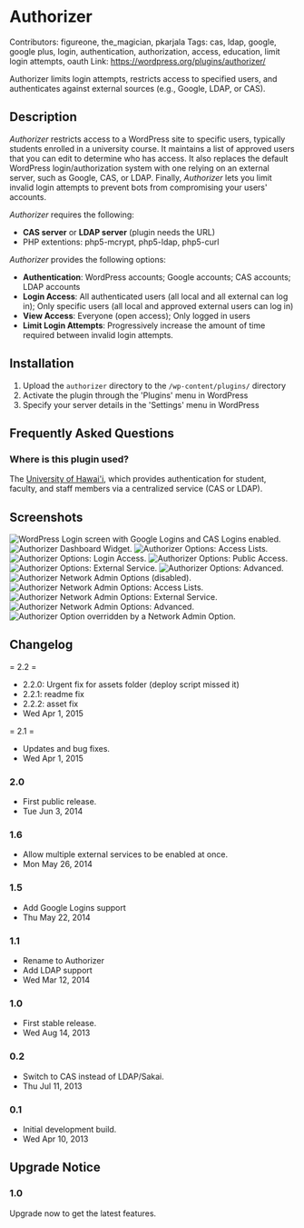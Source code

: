 # Authorizer
Contributors: figureone, the_magician, pkarjala
Tags: cas, ldap, google, google plus, login, authentication, authorization, access, education, limit login attempts, oauth
Link: https://wordpress.org/plugins/authorizer/

Authorizer limits login attempts, restricts access to specified users, and authenticates against external sources (e.g., Google, LDAP, or CAS).

## Description

*Authorizer* restricts access to a WordPress site to specific users, typically students enrolled in a university course. It maintains a list of approved users that you can edit to determine who has access. It also replaces the default WordPress login/authorization system with one relying on an external server, such as Google, CAS, or LDAP. Finally, *Authorizer* lets you limit invalid login attempts to prevent bots from compromising your users' accounts.

*Authorizer* requires the following:

* **CAS server** or **LDAP server** (plugin needs the URL)
* PHP extentions: php5-mcrypt, php5-ldap, php5-curl

*Authorizer* provides the following options:

* **Authentication**: WordPress accounts; Google accounts; CAS accounts; LDAP accounts
* **Login Access**: All authenticated users (all local and all external can log in); Only specific users (all local and approved external users can log in)
* **View Access**: Everyone (open access); Only logged in users
* **Limit Login Attempts**: Progressively increase the amount of time required between invalid login attempts.

## Installation

1. Upload the `authorizer` directory to the `/wp-content/plugins/` directory
1. Activate the plugin through the 'Plugins' menu in WordPress
1. Specify your server details in the 'Settings' menu in WordPress

## Frequently Asked Questions

### Where is this plugin used?

The [University of Hawai'i][uh], which provides authentication for student, faculty, and staff members via a centralized service (CAS or LDAP).

[uh]: http://hawaii.edu/

## Screenshots

![](assets/screenshot-1.png?raw=true "WordPress Login screen with Google Logins and CAS Logins enabled.")
![](assets/screenshot-2.png?raw=true "Authorizer Dashboard Widget.")
![](assets/screenshot-3.png?raw=true "Authorizer Options: Access Lists.")
![](assets/screenshot-4.png?raw=true "Authorizer Options: Login Access.")
![](assets/screenshot-5.png?raw=true "Authorizer Options: Public Access.")
![](assets/screenshot-6.png?raw=true "Authorizer Options: External Service.")
![](assets/screenshot-7.png?raw=true "Authorizer Options: Advanced.")
![](assets/screenshot-8.png?raw=true "Authorizer Network Admin Options (disabled).")
![](assets/screenshot-9.png?raw=true "Authorizer Network Admin Options: Access Lists.")
![](assets/screenshot-10.png?raw=true "Authorizer Network Admin Options: External Service.")
![](assets/screenshot-11.png?raw=true "Authorizer Network Admin Options: Advanced.")
![](assets/screenshot-12.png?raw=true "Authorizer Option overridden by a Network Admin Option.")

## Changelog

= 2.2 =
* 2.2.0: Urgent fix for assets folder (deploy script missed it)
* 2.2.1: readme fix
* 2.2.2: asset fix
* Wed Apr 1, 2015

= 2.1 =
* Updates and bug fixes.
* Wed Apr 1, 2015

### 2.0
* First public release.
* Tue Jun 3, 2014

### 1.6
* Allow multiple external services to be enabled at once.
* Mon May 26, 2014

### 1.5
* Add Google Logins support
* Thu May 22, 2014

### 1.1
* Rename to Authorizer
* Add LDAP support
* Wed Mar 12, 2014

### 1.0
* First stable release.
* Wed Aug 14, 2013

### 0.2
* Switch to CAS instead of LDAP/Sakai.
* Thu Jul 11, 2013

### 0.1
* Initial development build.
* Wed Apr 10, 2013

## Upgrade Notice

### 1.0
Upgrade now to get the latest features.
